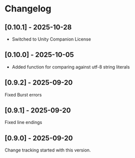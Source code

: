 # Changelog

## [0.10.1] - 2025-10-28

* Switched to Unity Companion License

## [0.10.0] - 2025-10-05

* Added function for comparing against utf-8 string literals

## [0.9.2] - 2025-09-20

Fixed Burst errors

## [0.9.1] - 2025-09-20

Fixed line endings

## [0.9.0] - 2025-09-20

Change tracking started with this version.
